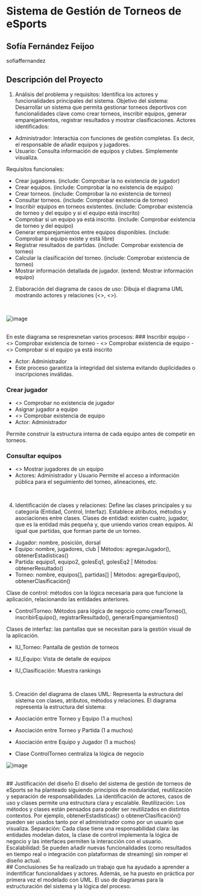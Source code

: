 # Sistema de Gestión de Torneos de eSports
## Sofía Fernández Feijoo
sofiaffernandez


## Descripción del Proyecto
1. Análisis del problema y requisitos: Identifica los actores y funcionalidades principales del sistema.
Objetivo del sistema:
Desarrollar un sistema que permita gestionar torneos deportivos con funcionalidades clave como crear torneos, inscribir equipos, generar emparejamientos, registrar resultados y mostrar clasificaciones.
Actores identificados:
- Administrador: Interactúa con funciones de gestión completas. Es decir, el responsable de añadir equipos y jugadores.
- Usuario: Consulta información de equipos y clubes. Simplemente visualiza.

Requisitos funcionales:
- Crear jugadores.  (include: Comprobar la no existencia de jugador)
- Crear equipos. (include: Comprobar la no existencia de equipo)
- Crear torneos. (include: Comprobar la no existencia de torneo)
- Consultar torneos. (include: Comprobar existencia de torneo)
- Inscribir equipos en torneos existentes. (include: Comprobar existencia de torneo y del equipo y si el equipo está inscrito)
- Comprobar si un equipo ya está inscrito. (include: Comprobar existencia de torneo y del equipo)
- Generar emparejamientos entre equipos disponibles. (include: Comprobar si equipo existe y está libre)
- Registrar resultados de partidas. (include: Comprobar existencia de torneo)
- Calcular la clasificación del torneo. (include: Comprobar existencia de torneo)
- Mostrar información detallada de jugador. (extend: Mostrar información equipo)
   <br>
2. Elaboración del diagrama de casos de uso: Dibuja el diagrama UML mostrando actores y relaciones (<<include>>, <<extend>>).
<br>

![image](https://github.com/user-attachments/assets/85c536e8-8bce-4da6-afa9-dc6c1d1e0a1c)

<br>
En este diagrama se respresnetan varios procesos:
### Inscribir equipo
- <<include>> Comprobar existencia de torneo
- <<include>> Comprobar existencia de equipo
- <<include>> Comprobar si el equipo ya está inscrito

- Actor: Administrador
- Este proceso garantiza la integridad del sistema evitando duplicidades o inscripciones inválidas.


### Crear jugador
- <<include>> Comprobar no existencia de jugador
- Asignar jugador a equipo
- <<include>> Comprobar existencia de equipo
- Actor: Administrador

Permite construir la estructura interna de cada equipo antes de competir en torneos.

### Consultar equipos
- <<extend>> Mostrar jugadores de un equipo
- Actores: Administrador y Usuario
Permite el acceso a información pública para el seguimiento del torneo, alineaciones, etc.

<br>
   
4. Identificación de clases y relaciones: Define las clases principales y su categoría (Entidad, Control, Interfaz). Establece atributos, métodos y asociaciones entre clases.
Clases de entidad: existen cuatro, jugador, que es la entidad más pequeña y, que uniendo varios crean equipos. Al igual que partidas, que forman parte de un torneo. 
- Jugador: nombre, posición, dorsal
- Equipo: nombre, jugadores, club | Métodos: agregarJugador(), obtenerEstadísticas()
- Partida: equipo1, equipo2, golesEq1, golesEq2 | Métodos: obtenerResultado()
- Torneo: nombre, equipos[], partidas[] | Métodos: agregarEquipo(), obtenerClasificación()

Clase de control: métodos con la lógica necesaria para que funcione la aplicación, relacionando las entidades anteriores. 
- ControlTorneo: Métodos para lógica de negocio como crearTorneo(), inscribirEquipo(), registrarResultado(), generarEmparejamientos()

Clases de interfaz: las pantallas que se necesitan para la gestión visual de la aplicación.
- IU_Torneo: Pantalla de gestión de torneos
- IU_Equipo: Vista de detalle de equipos
- IU_Clasificación: Muestra rankings

  <br>
5. Creación del diagrama de clases UML: Representa la estructura del sistema con clases, atributos, métodos y relaciones.
El diagrama representa la estructura del sistema:
- Asociación entre Torneo y Equipo (1 a muchos)
- Asociación entre Torneo y Partida (1 a muchos)
- Asociación entre Equipo y Jugador (1 a muchos)

- Clase ControlTorneo centraliza la lógica de negocio

![image](https://github.com/user-attachments/assets/be3d09a9-5245-49db-b440-15bbece9a589)

<br>
## Justificación del diseño
El diseño del sistema de gestión de torneos de eSports se ha planteado siguiendo principios de modularidad, reutilización y separación de responsabilidades. La identificación de actores, casos de uso y clases permite una estructura clara y escalable.
Reutilización: Los métodos y clases están pensados para poder ser reutilizados en distintos contextos. Por ejemplo, obtenerEstadísticas() o obtenerClasificación() pueden ser usados tanto por el administrador como por un usuario que visualiza.
Separación: Cada clase tiene una responsabilidad clara: las entidades modelan datos, la clase de control implementa la lógica de negocio y las interfaces permiten la interacción con el usuario.
Escalabilidad: Se pueden añadir nuevas funcionalidades (como resultados en tiempo real o integración con plataformas de streaming) sin romper el diseño actual.

<br>
## Conclusiones
Se ha realizado un trabajo que ha ayudado a aprender a indentificar funcionalidaes y actores. Además, se ha puesto en práctica por primera vez el modelado con UML. El uso de diagramas para la estructuración del sistema y la lógica del proceso. 










  

  
